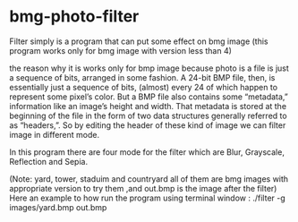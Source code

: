 # bmg-photo-filter
Filter simply is a program that can put some effect on bmg image (this program works only for bmg image with version less than 4)

the reason why it is works only for bmp image because photo is a file is just a sequence of bits, arranged in some fashion.
A 24-bit BMP file, then, is essentially just a sequence of bits, (almost) every 24 of which happen to represent some pixel’s color.
But a BMP file also contains some “metadata,” information like an image’s height and width.
That metadata is stored at the beginning of the file in the form of two data structures generally referred to as “headers,”.
So by editing the header of these kind of image we can filter image in different mode.

In this program there are four mode for the filter which are Blur, Grayscale, Reflection and Sepia.

(Note: yard, tower, staduim and countryard all of them are bmg images with appropriate version to try them ,and out.bmp is the image after the filter)
Here an example to  how run the program using terminal window : ./filter -g images/yard.bmp out.bmp
